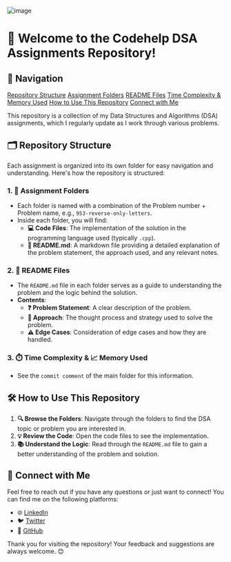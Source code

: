 ![image](https://github.com/user-attachments/assets/eda381ff-91db-4083-a307-a8d229bf942d)

# 🚀 Welcome to the **Codehelp DSA Assignments** Repository!

## 🚨 Navigation

[Repository Structure](#-repository-structure) [Assignment Folders](#1-assignment-folders) [README Files](#2-readme-files) [Time Complexity & Memory Used](#3-time-complexity--memory-used) [How to Use This Repository](#-how-to-use-this-repository) [Connect with Me](#-connect-with-me)

This repository is a collection of my Data Structures and Algorithms (DSA) assignments, which I regularly update as I work through various problems.

## 🗂️ Repository Structure

Each assignment is organized into its own folder for easy navigation and understanding. Here's how the repository is structured:

### 1. **📁 Assignment Folders**
   - Each folder is named with a combination of the Problem number + Problem name, e.g., `953-reverse-only-letters`.
   - Inside each folder, you will find:
     - **💻 Code Files**: The implementation of the solution in the programming language used (typically `.cpp`).
     - **📄 README.md**: A markdown file providing a detailed explanation of the problem statement, the approach used, and any relevant notes.

### 2. **📖 README Files**
   - The `README.md` file in each folder serves as a guide to understanding the problem and the logic behind the solution.
   - **Contents**:
     - **❓ Problem Statement**: A clear description of the problem.
     - **🧠 Approach**: The thought process and strategy used to solve the problem.
     - **⚠️ Edge Cases**: Consideration of edge cases and how they are handled.

### 3. **⏱️ Time Complexity & 📈 Memory Used**
   - See the `commit comment` of the main folder for this information.

## 🛠️ How to Use This Repository

1. **🔍 Browse the Folders**: Navigate through the folders to find the DSA topic or problem you are interested in.
2. **💡 Review the Code**: Open the code files to see the implementation.
3. **📚 Understand the Logic**: Read through the `README.md` file to gain a better understanding of the problem and solution.

## 🤝 Connect with Me

Feel free to reach out if you have any questions or just want to connect! You can find me on the following platforms:

   - 🌐 [LinkedIn](https://www.linkedin.com/in/shubhamsharmaer)
   - 🐦 [Twitter](https://twitter.com/shubhamsharmaer)
   - 💼 [GitHub](https://github.com/shubhamsharmaer)

Thank you for visiting the repository! Your feedback and suggestions are always welcome. 😊

